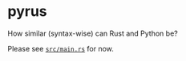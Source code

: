 # pyrus

How similar (syntax-wise) can Rust and Python be?

Please see [`src/main.rs`](src/main.rs) for now.
